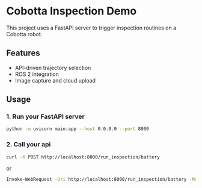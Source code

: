 # Cobotta Inspection Demo

This project uses a FastAPI server to trigger inspection routines on a Cobotta robot.

## Features
- API-driven trajectory selection
- ROS 2 integration
- Image capture and cloud upload

## Usage

### 1. Run your FastAPI server
```bash
python -m uvicorn main:app --host 0.0.0.0 --port 8000
```

### 2. Call your api
```bash
curl -X POST http://localhost:8000/run_inspection/battery
```
or

```bash 
Invoke-WebRequest -Uri http://localhost:8000/run_inspection/battery -Method POST 
```